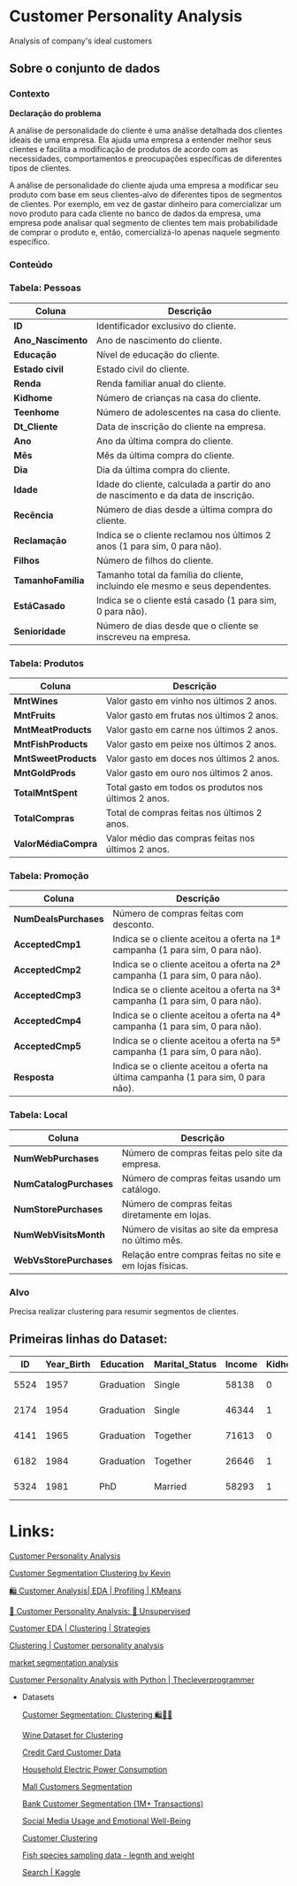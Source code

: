 # Customer Personality Analysis
Analysis of company's ideal customers

## **Sobre o conjunto de dados**

### **Contexto**

**Declaração do problema**

A análise de personalidade do cliente é uma análise detalhada dos clientes ideais de uma empresa. Ela ajuda uma empresa a entender melhor seus clientes e facilita a modificação de produtos de acordo com as necessidades, comportamentos e preocupações específicas de diferentes tipos de clientes.

A análise de personalidade do cliente ajuda uma empresa a modificar seu produto com base em seus clientes-alvo de diferentes tipos de segmentos de clientes. Por exemplo, em vez de gastar dinheiro para comercializar um novo produto para cada cliente no banco de dados da empresa, uma empresa pode analisar qual segmento de clientes tem mais probabilidade de comprar o produto e, então, comercializá-lo apenas naquele segmento específico.

### **Conteúdo**

### **Tabela: Pessoas**
| **Coluna**        | **Descrição**                                                                         |
|-------------------|---------------------------------------------------------------------------------------|
| **ID**            | Identificador exclusivo do cliente.                                                  |
| **Ano_Nascimento**| Ano de nascimento do cliente.                                                        |
| **Educação**      | Nível de educação do cliente.                                                        |
| **Estado civil**  | Estado civil do cliente.                                                             |
| **Renda**         | Renda familiar anual do cliente.                                                     |
| **Kidhome**       | Número de crianças na casa do cliente.                                               |
| **Teenhome**      | Número de adolescentes na casa do cliente.                                           |
| **Dt_Cliente**    | Data de inscrição do cliente na empresa.                                             |
| **Ano**           | Ano da última compra do cliente.                                                     |
| **Mês**           | Mês da última compra do cliente.                                                     |
| **Dia**           | Dia da última compra do cliente.                                                     |
| **Idade**         | Idade do cliente, calculada a partir do ano de nascimento e da data de inscrição.     |
| **Recência**      | Número de dias desde a última compra do cliente.                                     |
| **Reclamação**    | Indica se o cliente reclamou nos últimos 2 anos (1 para sim, 0 para não).            |
| **Filhos**        | Número de filhos do cliente.                                                         |
| **TamanhoFamília**| Tamanho total da família do cliente, incluindo ele mesmo e seus dependentes.          |
| **EstáCasado**    | Indica se o cliente está casado (1 para sim, 0 para não).                            |
| **Senioridade**   | Número de dias desde que o cliente se inscreveu na empresa.                          |

### **Tabela: Produtos**
| **Coluna**          | **Descrição**                                                          |
|---------------------|----------------------------------------------------------------------|
| **MntWines**         | Valor gasto em vinho nos últimos 2 anos.                             |
| **MntFruits**        | Valor gasto em frutas nos últimos 2 anos.                            |
| **MntMeatProducts**  | Valor gasto em carne nos últimos 2 anos.                             |
| **MntFishProducts**  | Valor gasto em peixe nos últimos 2 anos.                             |
| **MntSweetProducts** | Valor gasto em doces nos últimos 2 anos.                             |
| **MntGoldProds**     | Valor gasto em ouro nos últimos 2 anos.                              |
| **TotalMntSpent**    | Total gasto em todos os produtos nos últimos 2 anos.                 |
| **TotalCompras**     | Total de compras feitas nos últimos 2 anos.                          |
| **ValorMédiaCompra** | Valor médio das compras feitas nos últimos 2 anos.                   |

### **Tabela: Promoção**
| **Coluna**            | **Descrição**                                                                  |
|-----------------------|-------------------------------------------------------------------------------|
| **NumDealsPurchases** | Número de compras feitas com desconto.                                       |
| **AcceptedCmp1**      | Indica se o cliente aceitou a oferta na 1ª campanha (1 para sim, 0 para não). |
| **AcceptedCmp2**      | Indica se o cliente aceitou a oferta na 2ª campanha (1 para sim, 0 para não). |
| **AcceptedCmp3**      | Indica se o cliente aceitou a oferta na 3ª campanha (1 para sim, 0 para não). |
| **AcceptedCmp4**      | Indica se o cliente aceitou a oferta na 4ª campanha (1 para sim, 0 para não). |
| **AcceptedCmp5**      | Indica se o cliente aceitou a oferta na 5ª campanha (1 para sim, 0 para não). |
| **Resposta**          | Indica se o cliente aceitou a oferta na última campanha (1 para sim, 0 para não).|

### **Tabela: Local**
| **Coluna**             | **Descrição**                                                   |
|------------------------|---------------------------------------------------------------|
| **NumWebPurchases**     | Número de compras feitas pelo site da empresa.               |
| **NumCatalogPurchases** | Número de compras feitas usando um catálogo.                 |
| **NumStorePurchases**   | Número de compras feitas diretamente em lojas.               |
| **NumWebVisitsMonth**   | Número de visitas ao site da empresa no último mês.          |
| **WebVsStorePurchases** | Relação entre compras feitas no site e em lojas físicas.     |


### **Alvo**

Precisa realizar clustering para resumir segmentos de clientes.

## Primeiras linhas do Dataset:

| ID   | Year_Birth | Education | Marital_Status | Income | Kidhome | Teenhome | Dt_Customer | Year | Month | Day | Age | Recency | Complain | Children | FamilySize | IsMarried | SeniorityDays | MntWines | MntFruits | MntMeatProducts | MntFishProducts | MntSweetProducts | MntGoldProds | TotalMntSpent | TotalPurchases | AvgPurchaseValue | NumDealsPurchases | AcceptedCmp1 | AcceptedCmp2 | AcceptedCmp3 | AcceptedCmp4 | AcceptedCmp5 | AcceptedAnyCampaign | Response | NumWebPurchases | NumCatalogPurchases | NumStorePurchases | NumWebVisitsMonth | WebVsStorePurchases |
|------|------------|-----------|----------------|--------|---------|----------|-------------|------|-------|-----|-----|---------|----------|----------|------------|-----------|---------------|----------|-----------|------------------|-----------------|------------------|--------------|---------------|----------------|------------------|-------------------|--------------|--------------|--------------|--------------|--------------|----------------------|----------|-----------------|--------------------|-------------------|------------------|---------------------|
| 5524 | 1957       | Graduation | Single         | 58138  | 0       | 0        | 2012-09-04  | 2012 | 9     | 4   | 57  | 58      | 0        | 0        | 0          | 0         | 663           | 635      | 88        | 546              | 172             | 88               | 88           | 1617          | 25             | 64               | 3                 | 0            | 0            | 0            | 0            | 0            | 1                    | 8        | 10              | 4                  | 7                 | 2                |
| 2174 | 1954       | Graduation | Single         | 46344  | 1       | 1        | 2014-03-08  | 2014 | 3     | 8   | 60  | 38      | 0        | 2        | 2          | 0         | 113           | 11       | 1         | 6                | 2               | 1                | 6            | 27           | 6              | 4                | 2                 | 0            | 0            | 0            | 0            | 0            | 0                    | 1        | 1               | 2                  | 5                 | 0                |
| 4141 | 1965       | Graduation | Together       | 71613  | 0       | 0        | 2013-08-21  | 2013 | 8     | 21  | 49  | 26      | 0        | 0        | 1          | 1         | 312           | 426      | 49        | 127              | 111             | 21               | 42           | 776           | 21             | 36               | 1                 | 0            | 0            | 0            | 0            | 0            | 0                    | 8        | 2               | 10                 | 4                 | 0                |
| 6182 | 1984       | Graduation | Together       | 26646  | 1       | 0        | 2014-02-10  | 2014 | 2     | 10  | 30  | 26      | 0        | 1        | 2          | 1         | 139           | 11       | 4         | 20               | 10              | 3                | 5            | 53           | 8              | 6                | 2                 | 0            | 0            | 0            | 0            | 0            | 0                    | 2        | 0               | 4                  | 6                 | 0                |
| 5324 | 1981       | PhD        | Married        | 58293  | 1       | 0        | 2014-01-19  | 2014 | 1     | 19  | 33  | 94      | 0        | 1        | 2          | 1         | 161           | 173      | 43        | 118              | 46              | 27               | 15           | 422           | 19             | 22               | 5                 | 0            | 0            | 0            | 0            | 0            | 0                    | 5        | 3               | 6                  | 5                 | 0                |


# **Links:**

[Customer Personality Analysis](https://www.kaggle.com/datasets/imakash3011/customer-personality-analysis)

[Customer Segmentation Clustering by Kevin](https://www.kaggle.com/code/kebinnuil/customer-segmentation-clustering-by-kevin)

[🛍 Customer Analysis| EDA | Profiling | KMeans](https://www.kaggle.com/code/visitnehaverma/customer-analysis-eda-profiling-kmeans)

[💼 Customer Personality Analysis: 🎯 Unsupervised](https://www.kaggle.com/code/sajjadalishah/customer-personality-analysis-unsupervised)

[Customer EDA | Clustering | Strategies](https://www.kaggle.com/code/marcelobatalhah/customer-eda-clustering-strategies)

[Clustering | Customer personality analysis](https://www.kaggle.com/code/a7madmostafa/clustering-customer-personality-analysis)

[market segmentation analysis](https://www.kaggle.com/code/taylorwill/market-segmentation-analysis)

[Customer Personality Analysis with Python | Thecleverprogrammer](https://thecleverprogrammer.com/2021/02/08/customer-personality-analysis-with-python/)

- Datasets
    
    [Customer Segmentation: Clustering 🛍️🛒🛒](https://www.kaggle.com/code/karnikakapoor/customer-segmentation-clustering)
    
    [Wine Dataset for Clustering](https://www.kaggle.com/datasets/harrywang/wine-dataset-for-clustering)
    
    [Credit Card Customer Data](https://www.kaggle.com/datasets/aryashah2k/credit-card-customer-data)
    
    [Household Electric Power Consumption](https://www.kaggle.com/datasets/uciml/electric-power-consumption-data-set)
    
    [Mall Customers Segmentation](https://www.kaggle.com/datasets/abdallahwagih/mall-customers-segmentation)
    
    [Bank Customer Segmentation (1M+ Transactions)](https://www.kaggle.com/datasets/shivamb/bank-customer-segmentation)
    
    [Social Media Usage and Emotional Well-Being](https://www.kaggle.com/datasets/emirhanai/social-media-usage-and-emotional-well-being)
    
    [Customer Clustering](https://www.kaggle.com/datasets/dev0914sharma/customer-clustering)
    
    [Fish species sampling data - legnth and weight](https://www.kaggle.com/datasets/taweilo/fish-species-sampling-weight-and-height-data)
    
    [Search | Kaggle](https://www.kaggle.com/search?q=clustering+dataset+in%3Adatasets)